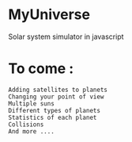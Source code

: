 MyUniverse
==========

Solar system simulator in javascript

To come :
=========
    Adding satellites to planets
    Changing your point of view
    Multiple suns
    Different types of planets
    Statistics of each planet
    Collisions
    And more ....